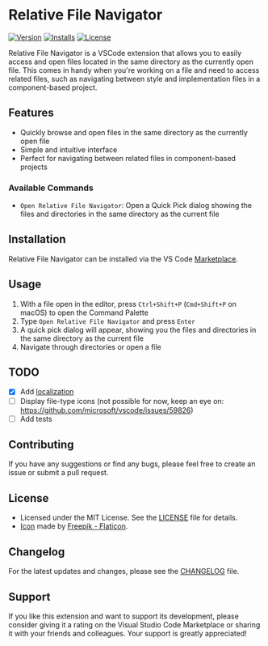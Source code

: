 # Relative File Navigator

[![Version](https://img.shields.io/visual-studio-marketplace/v/eduarbo.relative-file-navigator)](https://marketplace.visualstudio.com/items?itemName=eduarbo.relative-file-navigator)
[![Installs](https://img.shields.io/visual-studio-marketplace/i/eduarbo.relative-file-navigator)](https://marketplace.visualstudio.com/items?itemName=eduarbo.relative-file-navigator)
[![License](https://img.shields.io/github/license/eduarbo/relative-file-navigator)](https://github.com/eduarbo/relative-file-navigator/blob/main/LICENSE)

Relative File Navigator is a VSCode extension that allows you to easily access and open files located in the same directory as the currently open file. This comes in handy when you're working on a file and need to access related files, such as navigating between style and implementation files in a component-based project.

## Features

- Quickly browse and open files in the same directory as the currently open file
- Simple and intuitive interface
- Perfect for navigating between related files in component-based projects

### Available Commands

- `Open Relative File Navigator`: Open a Quick Pick dialog showing the files and directories in the same directory as the current file

## Installation

Relative File Navigator can be installed via the VS Code [Marketplace](https://marketplace.visualstudio.com/items?itemName=relative-file-navigator).

## Usage

1. With a file open in the editor, press `Ctrl+Shift+P` (`Cmd+Shift+P` on macOS) to open the Command Palette
2. Type `Open Relative File Navigator` and press `Enter`
3. A quick pick dialog will appear, showing you the files and directories in the same directory as the current file
4. Navigate through directories or open a file

## TODO
- [X] Add [localization](https://github.com/microsoft/vscode-l10n)
- [ ] Display file-type icons (not possible for now, keep an eye on: https://github.com/microsoft/vscode/issues/59826)
- [ ] Add tests

## Contributing

If you have any suggestions or find any bugs, please feel free to create an issue or submit a pull request.

## License

- Licensed under the MIT License. See the [LICENSE](LICENSE) file for details.
- [Icon](assets/icon.png) made by <a href="https://www.flaticon.com/free-icons/html" title="html icons">Freepik - Flaticon</a>.

## Changelog

For the latest updates and changes, please see the [CHANGELOG](CHANGELOG.md) file.

## Support

If you like this extension and want to support its development, please consider giving it a rating on the Visual Studio Code Marketplace or sharing it with your friends and colleagues. Your support is greatly appreciated!